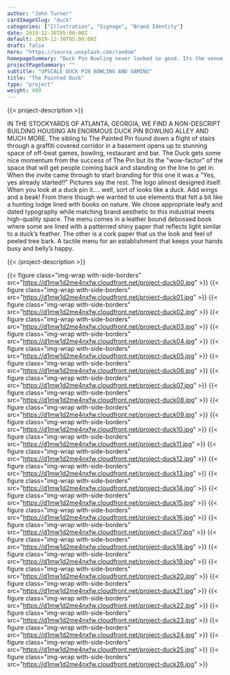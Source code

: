 ```yaml
---
author: "John Turner"
cardImageSlug: "duck"
categories: ["Illustration", "Signage", "Brand Identity"]
date: 2019-12-30T05:00:00Z
default: 2019-12-30T05:00:00Z
draft: false
hero: "https://source.unsplash.com/random"
homepageSummary: "Duck Pin Bowling never looked so good. Its the venue and event you didn't know you needed until this place opened. The branding came easy for this one."
projectPageSummary: ""
subtitle: "UPSCALE DUCK PIN BOWLING AND GAMING"
title: "The Painted Duck"
type: "project"
weight: 489
---
```


{{< project-description >}} <p>IN THE STOCKYARDS OF ATLANTA, GEORGIA, WE FIND A NON-DESCRIPT BUILDING HOUSING AN ENORMOUS DUCK PIN BOWLING ALLEY AND MUCH MORE. The sibling to The Painted Pin found down a flight of stairs through a graffiti covered corridor in a basement opens up to stunning space of off-beat games, bowling, restaurant and bar. The Duck gets some nice momentum from the success of The Pin but its the "wow-factor" of the space that will get people coming back and standing on the line to get in. When the invite came through to start branding for this one it was a "Yes, yes already started!!" Pictures say the rest. The logo almost designed itself. When you look at a duck pin it…. well, sort of looks like a duck. Add wings and a beak! From there though we wanted to use elements that felt a bit like a hunting lodge lined with books on nature. We chose appropriate leafy and dated typography while matching brand aesthetic to this industrial meets high-quality space. The menu comes in a leather bound debossed book where some are lined with a patterned shiny paper that reflects light similar to a duck’s feather. The other is a cork paper that us the look and feel of peeled tree bark. A tactile menu for an establishment that keeps your hands busy and belly’s happy. </p> {{< /project-description >}}

{{< figure class="img-wrap with-side-borders" src="https://d1mw1d2me4nxfw.cloudfront.net/project-duck00.jpg" >}}
{{< figure class="img-wrap with-side-borders" src="https://d1mw1d2me4nxfw.cloudfront.net/project-duck01.jpg" >}} 
{{< figure class="img-wrap with-side-borders" src="https://d1mw1d2me4nxfw.cloudfront.net/project-duck02.jpg" >}}
{{< figure class="img-wrap with-side-borders" src="https://d1mw1d2me4nxfw.cloudfront.net/project-duck03.jpg" >}} 
{{< figure class="img-wrap with-side-borders" src="https://d1mw1d2me4nxfw.cloudfront.net/project-duck04.jpg" >}} 
{{< figure class="img-wrap with-side-borders" src="https://d1mw1d2me4nxfw.cloudfront.net/project-duck05.jpg" >}} 
{{< figure class="img-wrap with-side-borders" src="https://d1mw1d2me4nxfw.cloudfront.net/project-duck06.jpg" >}} 
{{< figure class="img-wrap with-side-borders" src="https://d1mw1d2me4nxfw.cloudfront.net/project-duck07.jpg" >}} 
{{< figure class="img-wrap with-side-borders" src="https://d1mw1d2me4nxfw.cloudfront.net/project-duck08.jpg" >}} 
{{< figure class="img-wrap with-side-borders" src="https://d1mw1d2me4nxfw.cloudfront.net/project-duck09.jpg" >}} 
{{< figure class="img-wrap with-side-borders" src="https://d1mw1d2me4nxfw.cloudfront.net/project-duck10.jpg" >}} 
{{< figure class="img-wrap with-side-borders" src="https://d1mw1d2me4nxfw.cloudfront.net/project-duck11.jpg" >}}
{{< figure class="img-wrap with-side-borders" src="https://d1mw1d2me4nxfw.cloudfront.net/project-duck12.jpg" >}}
{{< figure class="img-wrap with-side-borders" src="https://d1mw1d2me4nxfw.cloudfront.net/project-duck13.jpg" >}}
{{< figure class="img-wrap with-side-borders" src="https://d1mw1d2me4nxfw.cloudfront.net/project-duck14.jpg" >}}
{{< figure class="img-wrap with-side-borders" src="https://d1mw1d2me4nxfw.cloudfront.net/project-duck15.jpg" >}}
{{< figure class="img-wrap with-side-borders" src="https://d1mw1d2me4nxfw.cloudfront.net/project-duck16.jpg" >}}
{{< figure class="img-wrap with-side-borders" src="https://d1mw1d2me4nxfw.cloudfront.net/project-duck17.jpg" >}}
{{< figure class="img-wrap with-side-borders" src="https://d1mw1d2me4nxfw.cloudfront.net/project-duck18.jpg" >}}
{{< figure class="img-wrap with-side-borders" src="https://d1mw1d2me4nxfw.cloudfront.net/project-duck19.jpg" >}}
{{< figure class="img-wrap with-side-borders" src="https://d1mw1d2me4nxfw.cloudfront.net/project-duck20.jpg" >}}
{{< figure class="img-wrap with-side-borders" src="https://d1mw1d2me4nxfw.cloudfront.net/project-duck21.jpg" >}}
{{< figure class="img-wrap with-side-borders" src="https://d1mw1d2me4nxfw.cloudfront.net/project-duck22.jpg" >}}
{{< figure class="img-wrap with-side-borders" src="https://d1mw1d2me4nxfw.cloudfront.net/project-duck23.jpg" >}}
{{< figure class="img-wrap with-side-borders" src="https://d1mw1d2me4nxfw.cloudfront.net/project-duck24.jpg" >}}
{{< figure class="img-wrap with-side-borders" src="https://d1mw1d2me4nxfw.cloudfront.net/project-duck25.jpg" >}}
{{< figure class="img-wrap with-side-borders" src="https://d1mw1d2me4nxfw.cloudfront.net/project-duck26.jpg" >}}

